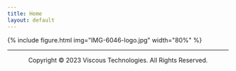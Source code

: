 ```yaml
---
title: Home
layout: default
---
```


{% include figure.html img="IMG-6046-logo.jpg" width="80%" %}


---------
<p style="text-align: center;">Copyright © 2023 Viscous Technologies. All Rights Reserved.</p>
